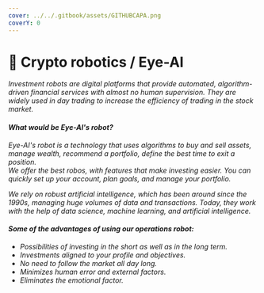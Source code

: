 ```yaml
---
cover: ../../.gitbook/assets/GITHUBCAPA.png
coverY: 0
---
```


# 🧿 Crypto robotics / Eye-AI

_Investment robots are digital platforms that provide automated, algorithm-driven financial services with almost no human supervision. They are widely used in day trading to increase the efficiency of trading in the stock market._

#### _What would be Eye-AI's robot?_

_Eye-AI's robot is a technology that uses algorithms to buy and sell assets, manage wealth, recommend a portfolio, define the best time to exit a position._ \
_We offer the best robos, with features that make investing easier. You can quickly set up your account, plan goals, and manage your portfolio._

_We rely on robust artificial intelligence, which has been around since the 1990s, managing huge volumes of data and transactions. Today, they work with the help of data science, machine learning, and artificial intelligence._

#### _Some of the advantages of using our operations robot:_

* _Possibilities of investing in the short as well as in the long term._&#x20;
* _Investments aligned to your profile and objectives._&#x20;
* _No need to follow the market all day long._&#x20;
* _Minimizes human error and external factors._&#x20;
* _Eliminates the emotional factor._

